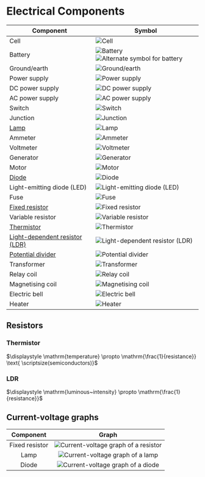 # Electrical Components

| Component                                            | Symbol                                                                                                     |
| ---------------------------------------------------- | ---------------------------------------------------------------------------------------------------------- |
| Cell                                                 | ![Cell](images/component-cell.png)                                                                         |
| Battery                                              | ![Battery](images/component-battery-1.png) ![Alternate symbol for battery](images/component-battery-2.png) |
| Ground/earth                                         | ![Ground/earth](images/component-ground.png)                                                               |
| Power supply                                         | ![Power supply](images/component-power-supply.png)                                                         |
| DC power supply                                      | ![DC power supply](images/component-dc-power-supply.png)                                                   |
| AC power supply                                      | ![AC power supply](images/component-ac-power-supply.png)                                                   |
| Switch                                               | ![Switch](images/component-switch.png)                                                                     |
| Junction                                             | ![Junction](images/component-junction.png)                                                                 |
| [Lamp](#current-voltage-graphs)                      | ![Lamp](images/component-lamp.png)                                                                         |
| Ammeter                                              | ![Ammeter](images/component-ammeter.png)                                                                   |
| Voltmeter                                            | ![Voltmeter](images/component-voltmeter.png)                                                               |
| Generator                                            | ![Generator](images/component-generator.png)                                                               |
| Motor                                                | ![Motor](images/component-motor.png)                                                                       |
| [Diode](#current-voltage-graphs)                     | ![Diode](images/component-diode.png)                                                                       |
| Light-emitting diode (LED)                           | ![Light-emitting diode (LED)](images/component-light-emitting-diode.png)                                   |
| Fuse                                                 | ![Fuse](images/component-fuse.png)                                                                         |
| [Fixed resistor](#current-voltage-graphs)            | ![Fixed resistor](images/component-fixed-resistor.png)                                                     |
| Variable resistor                                    | ![Variable resistor](images/component-variable-resistor.png)                                               |
| [Thermistor](#thermistor)                            | ![Thermistor](images/component-thermistor.png)                                                             |
| [Light-dependent resistor (LDR)](#ldr)               | ![Light-dependent resistor (LDR)](images/component-light-dependent-resistor.png)                           |
| [Potential divider](./circuits.md#potential-divider) | ![Potential divider](images/component-potential-divider.png)                                               |
| Transformer                                          | ![Transformer](images/component-transformer.png)                                                           |
| Relay coil                                           | ![Relay coil](images/component-relay-coil.png)                                                             |
| Magnetising coil                                     | ![Magnetising coil](images/component-magnetising-coil.png)                                                 |
| Electric bell                                        | ![Electric bell](images/component-electric-bell.png)                                                       |
| Heater                                               | ![Heater](images/component-heater.png)                                                                     |

## Resistors

### Thermistor

$\displaystyle \mathrm{temperature} \propto \mathrm{\frac{1}{resistance}} \text{ \scriptsize(semiconductors)}$

### LDR

$\displaystyle \mathrm{luminous~intensity} \propto \mathrm{\frac{1}{resistance}}$

## Current-voltage graphs

|   Component    |                                       Graph                                       |
| :------------: | :-------------------------------------------------------------------------------: |
| Fixed resistor | ![Current-voltage graph of a resistor](images/current-voltage-graph-resistor.png) |
|      Lamp      |     ![Current-voltage graph of a lamp](images/current-voltage-graph-lamp.png)     |
|     Diode      |    ![Current-voltage graph of a diode](images/current-voltage-graph-diode.png)    |
